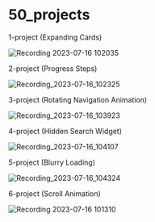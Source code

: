 # 50_projects

1-project (Expanding Cards)

![Recording 2023-07-16 102035](https://github.com/MrGoodo/50_projects/assets/110602771/13be6a4d-7030-4fed-8e29-6a5e2da16c3a)

2-project (Progress Steps)

![Recording_2023-07-16_102325](https://github.com/MrGoodo/50_projects/assets/110602771/c89b3e77-c8c8-4941-ae42-61bdb42136f6)

3-project (Rotating Navigation Animation) 

![Recording_2023-07-16_103923](https://github.com/MrGoodo/50_projects/assets/110602771/3d735aaf-e920-49e8-9758-55e3ef6a55f2)


4-project (Hidden Search Widget)

![Recording_2023-07-16_104107](https://github.com/MrGoodo/50_projects/assets/110602771/5303d15b-417f-4cfb-b37a-e507cd391a81)

5-project (Blurry Loading)

![Recording_2023-07-16_104324](https://github.com/MrGoodo/50_projects/assets/110602771/4eee758b-7f92-4c7c-8157-f49115622683)

6-project (Scroll Animation)

![Recording 2023-07-16 101310](https://github.com/MrGoodo/50_projects/assets/110602771/7f0ec864-e1cf-4950-b89a-12e627f8e11a)


